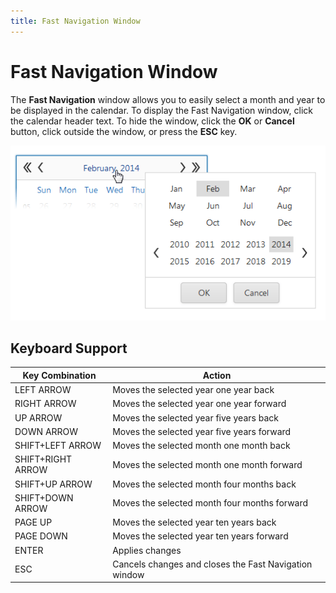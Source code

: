 ```yaml
---
title: Fast Navigation Window
---
```

# Fast Navigation Window
The **Fast Navigation** window allows you to easily select a month and year to be displayed in the calendar. To display the Fast Navigation window, click the calendar header text. To hide the window, click the **OK** or **Cancel** button, click outside the window, or press the **ESC** key.

![EUD_Calendar_FastNav](../../../images/img22701.png)

## Keyboard Support
| Key Combination | Action |
|---|---|
| LEFT ARROW | Moves the selected year one year back |
| RIGHT ARROW | Moves the selected year one year forward |
| UP ARROW | Moves the selected year five years back |
| DOWN ARROW | Moves the selected year five years forward |
| SHIFT+LEFT ARROW | Moves the selected month one month back |
| SHIFT+RIGHT ARROW | Moves the selected month one month forward |
| SHIFT+UP ARROW | Moves the selected month four months back |
| SHIFT+DOWN ARROW | Moves the selected month four months forward |
| PAGE UP | Moves the selected year ten years back |
| PAGE DOWN | Moves the selected year ten years forward |
| ENTER | Applies changes |
| ESC | Cancels changes and closes the Fast Navigation window |